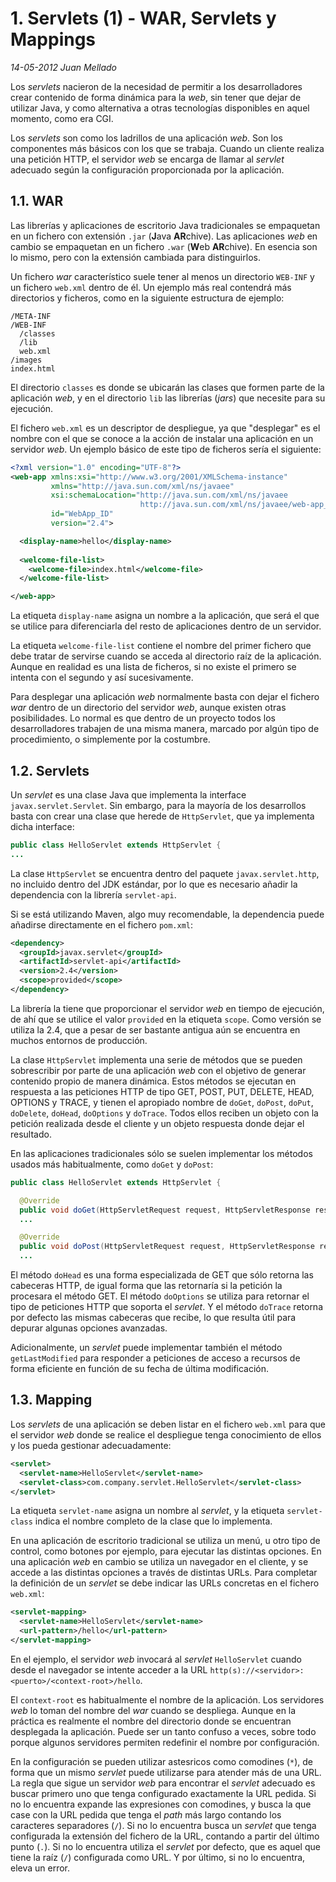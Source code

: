 # 1. Servlets (1) - WAR, Servlets y Mappings

_14-05-2012_ _Juan Mellado_

Los _servlets_ nacieron de la necesidad de permitir a los desarrolladores crear contenido de forma dinámica para la _web_, sin tener que dejar de utilizar Java, y como alternativa a otras tecnologías disponibles en aquel momento, como era CGI.

Los _servlets_ son como los ladrillos de una aplicación _web_. Son los componentes más básicos con los que se trabaja. Cuando un cliente realiza una petición HTTP, el servidor _web_ se encarga de llamar al _servlet_ adecuado según la configuración proporcionada por la aplicación.

## 1.1. WAR

Las librerías y aplicaciones de escritorio Java tradicionales se empaquetan en un fichero con extensión ```.jar``` (**J**ava **AR**chive). Las aplicaciones _web_ en cambio se empaquetan en un fichero ```.war``` (**W**eb **AR**chive). En esencia son lo mismo, pero con la extensión cambiada para distinguirlos.

Un fichero _war_ característico suele tener al menos un directorio ```WEB-INF``` y un fichero ```web.xml``` dentro de él. Un ejemplo más real contendrá más directorios y ficheros, como en la siguiente estructura de ejemplo:

```text
/META-INF
/WEB-INF
  /classes
  /lib
  web.xml
/images
index.html
```

El directorio ```classes``` es donde se ubicarán las clases que formen parte de la aplicación _web_, y en el directorio ```lib``` las librerías (_jars_) que necesite para su ejecución.

El fichero ```web.xml``` es un descriptor de despliegue, ya que "desplegar" es el nombre con el que se conoce a la acción de instalar una aplicación en un servidor _web_. Un ejemplo básico de este tipo de ficheros sería el siguiente:

```xml
<?xml version="1.0" encoding="UTF-8"?>
<web-app xmlns:xsi="http://www.w3.org/2001/XMLSchema-instance"
         xmlns="http://java.sun.com/xml/ns/javaee"
         xsi:schemaLocation="http://java.sun.com/xml/ns/javaee
                             http://java.sun.com/xml/ns/javaee/web-app_2_4.xsd"
         id="WebApp_ID"
         version="2.4">

  <display-name>hello</display-name>
 
  <welcome-file-list>
    <welcome-file>index.html</welcome-file>
  </welcome-file-list>

</web-app>
```

La etiqueta ```display-name``` asigna un nombre a la aplicación, que será el que se utilice para diferenciarla del resto de aplicaciones dentro de un servidor.

La etiqueta ```welcome-file-list``` contiene el nombre del primer fichero que debe tratar de servirse cuando se acceda al directorio raíz de la aplicación. Aunque en realidad es una lista de ficheros, si no existe el primero se intenta con el segundo y así sucesivamente.

Para desplegar una aplicación _web_ normalmente basta con dejar el fichero _war_ dentro de un directorio del servidor _web_, aunque existen otras posibilidades. Lo normal es que dentro de un proyecto todos los desarrolladores trabajen de una misma manera, marcado por algún tipo de procedimiento, o simplemente por la costumbre.

## 1.2. Servlets

Un _servlet_ es una clase Java que implementa la interface ```javax.servlet.Servlet```. Sin embargo, para la mayoría de los desarrollos basta con crear una clase que herede de ```HttpServlet```, que ya implementa dicha interface:

```java
public class HelloServlet extends HttpServlet {
...
```

La clase ```HttpServlet``` se encuentra dentro del paquete ```javax.servlet.http```, no incluido dentro del JDK estándar, por lo que es necesario añadir la dependencia con la librería ```servlet-api```.

Si se está utilizando Maven, algo muy recomendable, la dependencia puede añadirse directamente en el fichero ```pom.xml```:

```xml
<dependency>
  <groupId>javax.servlet</groupId>
  <artifactId>servlet-api</artifactId>
  <version>2.4</version>
  <scope>provided</scope>
</dependency>
```

La librería la tiene que proporcionar el servidor _web_ en tiempo de ejecución, de ahí que se utilice el valor ```provided``` en la etiqueta ```scope```. Como versión se utiliza la 2.4, que a pesar de ser bastante antigua aún se encuentra en muchos entornos de producción.

La clase ```HttpServlet``` implementa una serie de métodos que se pueden sobrescribir por parte de una aplicación _web_ con el objetivo de generar contenido propio de manera dinámica. Estos métodos se ejecutan en respuesta a las peticiones HTTP de tipo GET, POST, PUT, DELETE, HEAD, OPTIONS y TRACE, y tienen el apropiado nombre de ```doGet```, ```doPost```, ```doPut```, ```doDelete```, ```doHead```, ```doOptions``` y ```doTrace```. Todos ellos reciben un objeto con la petición realizada desde el cliente y un objeto respuesta donde dejar el resultado.

En las aplicaciones tradicionales sólo se suelen implementar los métodos usados más habitualmente, como ```doGet``` y ```doPost```:

```java
public class HelloServlet extends HttpServlet {

  @Override
  public void doGet(HttpServletRequest request, HttpServletResponse response) {
  ...

  @Override
  public void doPost(HttpServletRequest request, HttpServletResponse response) {
  ...
```

El método ```doHead``` es una forma especializada de GET que sólo retorna las cabeceras HTTP, de igual forma que las retornaría si la petición la procesara el método GET. El método ```doOptions``` se utiliza para retornar el tipo de peticiones HTTP que soporta el _servlet_. Y el método ```doTrace``` retorna por defecto las mismas cabeceras que recibe, lo que resulta útil para depurar algunas opciones avanzadas.

Adicionalmente, un _servlet_ puede implementar también el método ```getLastModified``` para responder a peticiones de acceso a recursos de forma eficiente en función de su fecha de última modificación.

## 1.3. Mapping

Los _servlets_ de una aplicación se deben listar en el fichero ```web.xml``` para que el servidor _web_ donde se realice el despliegue tenga conocimiento de ellos y los pueda gestionar adecuadamente:

```xml
<servlet>
  <servlet-name>HelloServlet</servlet-name>
  <servlet-class>com.company.servlet.HelloServlet</servlet-class>
</servlet>
```

La etiqueta ```servlet-name``` asigna un nombre al _servlet_, y la etiqueta ```servlet-class``` indica el nombre completo de la clase que lo implementa.

En una aplicación de escritorio tradicional se utiliza un menú, u otro tipo de control, como botones por ejemplo, para ejecutar las distintas opciones. En una aplicación _web_ en cambio se utiliza un navegador en el cliente, y se accede a las distintas opciones a través de distintas URLs. Para completar la definición de un _servlet_ se debe indicar las URLs concretas en el fichero ```web.xml```:

```xml
<servlet-mapping>
  <servlet-name>HelloServlet</servlet-name>
  <url-pattern>/hello</url-pattern>
</servlet-mapping>
```

En el ejemplo, el servidor _web_ invocará al _servlet_ ```HelloServlet``` cuando desde el navegador se intente acceder a la URL ```http(s)://<servidor>:<puerto>/<context-root>/hello```.

El ```context-root``` es habitualmente el nombre de la aplicación. Los servidores _web_ lo toman del nombre del _war_ cuando se despliega. Aunque en la práctica es realmente el nombre del directorio donde se encuentran desplegada la aplicación. Puede ser un tanto confuso a veces, sobre todo porque algunos servidores permiten redefinir el nombre por configuración.

En la configuración se pueden utilizar astesricos como comodines (```*```), de forma que un mismo _servlet_ puede utilizarse para atender más de una URL. La regla que sigue un servidor _web_ para encontrar el _servlet_ adecuado es buscar primero uno que tenga configurado exactamente la URL pedida. Si no lo encuentra expande las expresiones con comodines, y busca la que case con la URL pedida que tenga el _path_ más largo contando los caracteres separadores (```/```). Si no lo encuentra busca un _servlet_ que tenga configurada la extensión del fichero de la URL, contando a partir del último punto (```.```). Si no lo encuentra utiliza el _servlet_ por defecto, que es aquel que tiene la raíz (```/```) configurada como URL. Y por último, si no lo encuentra, eleva un error.
